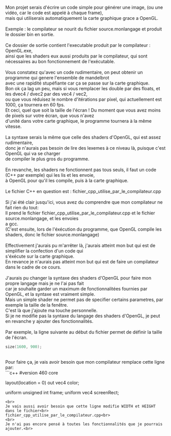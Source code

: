 Mon projet serais d'écrire un code simple pour générer une image, (ou une vidéo, car le code est appelé à chaque frame),<br>
mais qui utiliserais automatiquement la carte graphique grace a OpenGL.<br>
<br>
Exemple : le compilateur se nourit du fichier source.monlangage et produit le dossier bin en sortie.<br>
<br>
Ce dossier de sortie contient l'executable produit par le compilateur : OpenGL.exe,<br>
ainsi que les shaders eux aussi produits par le compilateur, qui sont nécessaires au bon fonctionnement de l'exécutable.<br>
<br>
Vous constatez qu'avec un code rudimentaire, on peut obtenir un programme qui genere l'ensemble de mandelbrot<br>
avec une rapidité stupéfiante car ça se passe sur la carte graphique.<br>
Bon ok ça lag un peu, mais si vous remplacer les double par des floats, et les dvec4 / dvec2 par des vec4 / vec2,<br>
ou que vous réduisez le nombre d'itérations par pixel, qui actuellement est 1000, ça tournera en 60 fps.<br>
Et ceci, quel que soit la taille de l'écran ! Du moment que vous avez moins de pixels sur votre écran, que vous n'avez<br> d'unité dans votre carte graphique, le programme tournera à la même vitesse.
<br>
<br>
La syntaxe serais la même que celle des shaders d'OpenGL, qui est assez rudimentaire,<br>
donc je n'aurais pas besoin de lire des lexemes à ce niveau là, puisque c'est OpenGL qui va se charger<br>
de compiler le plus gros du programme.<br>
<br>
En revanche, les shaders ne fonctionnent pas tous seuls, il faut un code (C++ par exemple) qui les lis et les envoie,<br>
à OpenGL pour qu'il les compile, puis à la carte graphique.<br>
<br>
Le fichier C++ en question est : fichier_cpp_utilise_par_le_compilateur.cpp<br>
<br>
Si j'ai été clair jusqu'ici, vous avez du comprendre que mon compilateur ne fait rien du tout:<br>
Il prend le fichier fichier_cpp_utilise_par_le_compilateur.cpp et le fichier source.monlangage, et les envoies<br>
a gcc.<br>
(C'est ensuite, lors de l'éxécution du programme, que OpenGL compile les shaders, donc le fichier source.monlangage)<br>
<br>
Effectivement j'aurais pu m'arrêter là, j'aurais atteint mon but qui est de simplifier la confection d'un code qui<br>
s'éxécute sur la carte graphique.<br>
En revance je n'aurais pas atteint mon but qui est de faire un compilateur dans le cadre de ce cours.<br>
<br>
J'aurais pu changer la syntaxe des shaders d'OpenGL pour faire mon propre langage mais je ne l'ai pas fait<br>
car je souhaite garder un maximum de fonctionnalitées fournies par OpenGL, et la syntaxe est vraiment simple.<br>
Mais un simple shader ne permet pas de specifier certains parametres, par exemple la taille de la fenêtre.<br>
C'est là que j'ajoute ma touche personnelle.<br>
Si je ne modifie pas la syntaxe du langage des shaders d'OpenGL, je peut en revanche y ajouter des fonctionnalités.<br>
<br>
Par exemple, la ligne suivante au début du fichier permet de définir la taille de l'écran.<br>
```c++
size(1600, 900);
```
<br>
Pour faire ça, je vais avoir besoin que mon compilateur remplace cette ligne par:<br>
```c++
#version 460 core

layout(location = 0) out vec4 color;

uniform unsigned int frame;
uniform vec4 screenRect;
```
<br>
Je vais aussi avoir besoin que cette ligne modifie WIDTH et HEIGHT dans le fichier<br>
fichier_cpp_utilise_par_le_compilateur.cpp<br>
<br>
Je n'ai pas encore pensé à toutes les fonctionnalités que je pourrais ajouter.<br>